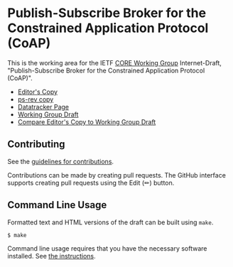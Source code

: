 # Publish-Subscribe Broker for the Constrained Application Protocol (CoAP)

This is the working area for the IETF [CORE Working Group](https://datatracker.ietf.org/wg/core/documents/) Internet-Draft, "Publish-Subscribe Broker for the Constrained Application Protocol (CoAP)".

* [Editor's Copy](https://core-wg.github.io/coap-pubsub/#go.draft-ietf-core-coap-pubsub.html)
* [ps-rev copy](https://core-wg.github.io/coap-pubsub/ps-rev/draft-ietf-core-coap-pubsub.html)
* [Datatracker Page](https://datatracker.ietf.org/doc/draft-ietf-core-coap-pubsub)
* [Working Group Draft](https://datatracker.ietf.org/doc/html/draft-ietf-core-coap-pubsub)
* [Compare Editor's Copy to Working Group Draft](https://core-wg.github.io/coap-pubsub/#go.draft-ietf-core-coap-pubsub.diff)


## Contributing

See the
[guidelines for contributions](https://github.com/core-wg/pubsub/blob/master/CONTRIBUTING.md).

Contributions can be made by creating pull requests.
The GitHub interface supports creating pull requests using the Edit (✏) button.


## Command Line Usage

Formatted text and HTML versions of the draft can be built using `make`.

```sh
$ make
```

Command line usage requires that you have the necessary software installed.  See
[the instructions](https://github.com/martinthomson/i-d-template/blob/main/doc/SETUP.md).

